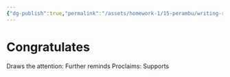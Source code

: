 ```yaml
---
{"dg-publish":true,"permalink":"/assets/homework-1/15-perambu/writing-re/untitled-d-3etx8jyfxqa/congratula/"}
---
```


# Congratulates

Draws the attention: Further reminds
Proclaims: Supports